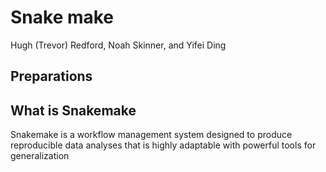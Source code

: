 # Snake make
Hugh (Trevor) Redford, Noah Skinner, and Yifei Ding

## Preparations
## What is Snakemake
Snakemake is a workflow management system designed to produce reproducible data analyses that is highly adaptable with powerful tools for generalization


